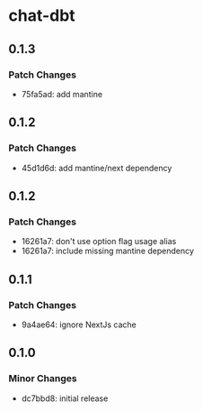 # chat-dbt

## 0.1.3

### Patch Changes

- 75fa5ad: add mantine

## 0.1.2

### Patch Changes

- 45d1d6d: add mantine/next dependency

## 0.1.2

### Patch Changes

- 16261a7: don't use option flag usage alias
- 16261a7: include missing mantine dependency

## 0.1.1

### Patch Changes

- 9a4ae64: ignore NextJs cache

## 0.1.0

### Minor Changes

- dc7bbd8: initial release

